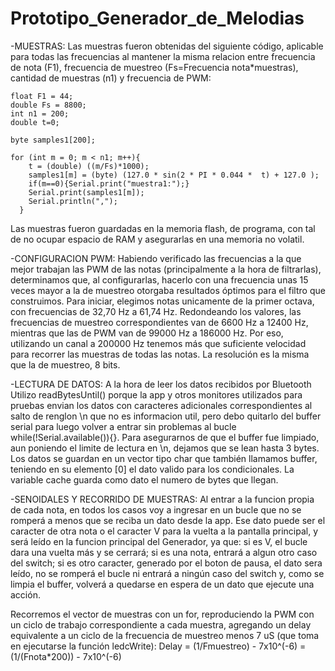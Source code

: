 ﻿# Prototipo_Generador_de_Melodias

-MUESTRAS:
Las muestras fueron obtenidas del siguiente código, aplicable para todas las frecuencias al mantener la misma relacion entre frecuencia de nota (F1), frecuencia de muestreo (Fs=Frecuencia nota*muestras), cantidad de muestras (n1) y frecuencia de PWM:

```
float F1 = 44;
double Fs = 8800;              
int n1 = 200; 
double t=0;

byte samples1[200];

for (int m = 0; m < n1; m++){
    t = (double) ((m/Fs)*1000);
    samples1[m] = (byte) (127.0 * sin(2 * PI * 0.044 *  t) + 127.0 );
    if(m==0){Serial.print("muestra1:");} 
    Serial.print(samples1[m]);
    Serial.println(",");
  }
```

Las muestras fueron guardadas en la memoria flash, de programa, con tal de no ocupar espacio de RAM y asegurarlas en una memoria no volatil.

-CONFIGURACION PWM:
Habiendo verificado las frecuencias a la que mejor trabajan las PWM de las notas (principalmente a la hora de filtrarlas), determinamos que, al configurarlas, hacerlo con una frecuencia unas 15 veces mayor a la de muestreo otorgaba resultados óptimos para el filtro que construimos. Para iniciar, elegimos notas unicamente de la primer octava, con frecuencias de 32,70 Hz a 61,74 Hz. Redondeando los valores, las frecuencias de muestreo correspondientes van de 6600 Hz a 12400 Hz, mientras que las de PWM van de 99000 Hz a 186000 Hz. Por eso, utilizando un canal a 200000 Hz tenemos más que suficiente velocidad para recorrer las muestras de todas las notas. La resolución es la misma que la de muestreo, 8 bits.

-LECTURA DE DATOS:
A la hora de leer los datos recibidos por Bluetooth Utilizo readBytesUntil() porque la app y otros monitores utilizados para pruebas envian los datos con caracteres adicionales correspondientes al salto de renglon \n que no es informacion util, pero debo quitarlo del buffer serial para luego volver a entrar sin problemas al bucle while(!Serial.available()){}. Para asegurarnos de que el buffer fue limpiado, aun poniendo el limite de lectura en \n, dejamos que se lean hasta 3 bytes. Los datos se guardan en un vector tipo char que también llamamos buffer, teniendo en su elemento [0] el dato valido para los condicionales.
La variable cache guarda como dato el numero de bytes que llegan.

-SENOIDALES Y RECORRIDO DE MUESTRAS:
Al entrar a la funcion propia de cada nota, en todos los casos voy a ingresar en un bucle que no se romperá a menos que se reciba un dato desde la app. Ese dato puede ser el caracter de otra nota o el caracter V para la vuelta a la pantalla principal, y será leído en la funcion principal del Generador, ya que: si es V, el bucle dara una vuelta más y se cerrará; si es una nota, entrará a algun otro caso del switch; si es otro caracter, generado por el boton de pausa, el dato sera leído, no se romperá el bucle ni entrará a ningún caso del switch y, como se limpia el buffer, volverá a quedarse en espera de un dato que ejecute una acción.

Recorremos el vector de muestras con un for, reproduciendo la PWM con un ciclo de trabajo correspondiente a cada muestra, agregando un delay equivalente a un ciclo de la frecuencia de muestreo menos 7 uS (que toma en ejecutarse la función ledcWrite):
Delay = (1/Fmuestreo) - 7x10^(-6) = (1/(Fnota*200)) - 7x10^(-6)

